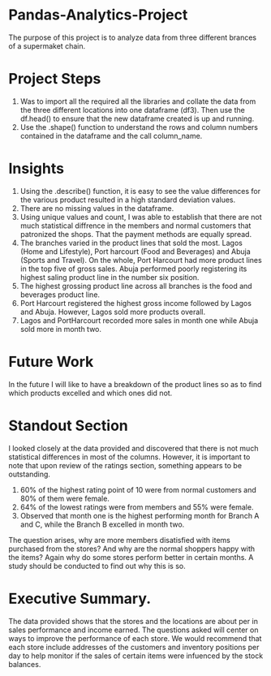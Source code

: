 # Pandas-Analytics-Project

The purpose of this project is to analyze data from three different brances of a supermaket chain.

# Project Steps

1.  Was to import all the required all the libraries and collate the data from the three different locations into one dataframe (df3).
Then use the df.head() to ensure that the new dataframe created is up and running. 
 2. Use the .shape() function to understand the rows and column numbers contained in the dataframe and the call column_name. 

# Insights

1. Using the .describe() function, it is easy to see the value differences for the various product resulted in a high standard deviation values.
2. There are no missing values in the dataframe.
3. Using unique values and count, I was able to establish that there are not much statistical diffrence in the members and normal customers that patronized the shops. That the payment methods are equally spread.
4. The branches varied in the product lines that sold the most. Lagos (Home and Lifestyle), Port harcourt (Food and Beverages) and Abuja (Sports and Travel). On the whole, Port Harcourt had more product lines in the top five of gross sales. Abuja performed poorly registering its highest saling product line in the number six position.
5. The highest grossing product line across all branches is the food and beverages product line.
6. Port Harcourt registered the highest gross income followed by Lagos and Abuja. However, Lagos sold more products overall.
7. Lagos and PortHarcourt recorded more sales in month one while Abuja sold more in month two.

# Future Work

In the future I will like to have a breakdown of the product lines so as to find which products excelled and which ones did not.

# Standout Section

I looked closely at the data provided and discovered that there is not much statistical differences in most of the columns. However, it is important to note that upon review of the ratings section, something appears to be outstanding.
1. 60% of the highest rating point of 10 were from normal customers and 80% of them were female.
2. 64% of the lowest ratings were from members and 55% were female.
3. Observed that month one is the highest performing month for Branch A and C, while the Branch B excelled in month two.

The question arises, why are more members disatisfied with items purchased from the stores? And why are the normal shoppers happy with the items? Again why do some stores perform better in certain months. A study should be conducted to find out why this is so.

# Executive Summary.

The data provided shows that the stores and the locations are about per in sales performance and income earned. The questions asked will center on ways to improve the performance of each store. We would recommend that each store include addresses of the customers and inventory positions per day to help monitor if the sales of certain items were infuenced by the stock balances. 

